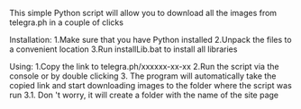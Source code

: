 This simple Python script will allow you to download all the images from telegra.ph in a couple of clicks 

Installation: 
1.Make sure that you have Python installed 
2.Unpack the files to a convenient location
3.Run installLib.bat to install all libraries

Using: 
1.Copy the link to telegra.ph/xxxxxx-xx-xx
2.Run the script via the console or by double clicking
3. The program will automatically take the copied link and start downloading images to the folder where the script was run 
3.1. Don 't worry, it will create a folder with the name of the site page